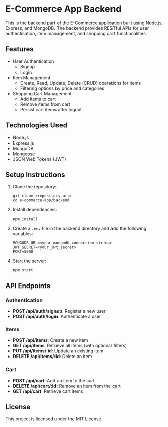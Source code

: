 # E-Commerce App Backend

This is the backend part of the E-Commerce application built using Node.js, Express, and MongoDB. The backend provides RESTful APIs for user authentication, item management, and shopping cart functionalities.

## Features

- User Authentication
  - Signup
  - Login
- Item Management
  - Create, Read, Update, Delete (CRUD) operations for items
  - Filtering options by price and categories
- Shopping Cart Management
  - Add items to cart
  - Remove items from cart
  - Persist cart items after logout

## Technologies Used

- Node.js
- Express.js
- MongoDB
- Mongoose
- JSON Web Tokens (JWT)

## Setup Instructions

1. Clone the repository:
   ```
   git clone <repository-url>
   cd e-commerce-app/backend
   ```

2. Install dependencies:
   ```
   npm install
   ```

3. Create a `.env` file in the backend directory and add the following variables:
   ```
   MONGODB_URL=<your_mongodb_connection_string>
   JWT_SECRET=<your_jwt_secret>
   PORT=5000
   ```

4. Start the server:
   ```
   npm start
   ```

## API Endpoints

### Authentication

- **POST /api/auth/signup**: Register a new user
- **POST /api/auth/login**: Authenticate a user

### Items

- **POST /api/items**: Create a new item
- **GET /api/items**: Retrieve all items (with optional filters)
- **PUT /api/items/:id**: Update an existing item
- **DELETE /api/items/:id**: Delete an item

### Cart

- **POST /api/cart**: Add an item to the cart
- **DELETE /api/cart/:id**: Remove an item from the cart
- **GET /api/cart**: Retrieve cart items

## License

This project is licensed under the MIT License.